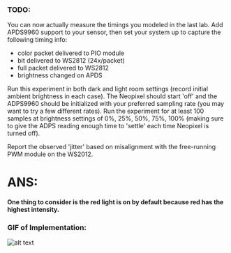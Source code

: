 ### TODO:

You can now actually measure the timings you modeled in the last lab. Add APDS9960 support to your sensor, then set your system up to capture the following timing info:
- color packet delivered to PIO module
- bit delivered to WS2812 (24x/packet)
- full packet delivered to WS2812
- brightness changed on APDS

Run this experiment in both dark and light room settings (record initial ambient brightness in each case). The Neopixel should start 'off' and the ADPS9960 should be initialized with your preferred sampling rate (you may want to try a few different rates). Run the experiment for at least 100 samples at brightness settings of 0%, 25%, 50%, 75%, 100% (making sure to give the ADPS reading enough time to 'settle' each time Neopixel is turned off).

Report the observed 'jitter' based on misalignment with the free-running PWM module on the WS2012.
# ANS:<br />

#### One thing to consider is the red light is on by default because red has the highest intensity.
### GIF of Implementation:<br />
![alt text](https://github.com/satyajeetburla/ese519-2022-lab2-2B/blob/main/lab/09_lab_on_a_chip/lab_9%2000_00_00-00_00_30.gif)<br />
